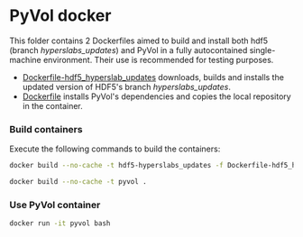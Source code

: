 # PyVol docker
This folder contains 2 Dockerfiles aimed to build and install both hdf5 (branch *hyperslabs\_updates*) and PyVol in a fully autocontained single-machine environment. Their use is recommended for testing purposes.

- [Dockerfile-hdf5\_hyperslab\_updates](https://github.com/pierlauro/PyVOL/blob/master/docker/Dockerfile-hdf5_hyperslab_updates) downloads, builds and installs the updated version of HDF5's branch *hyperslabs\_updates*.
- [Dockerfile](https://github.com/pierlauro/PyVOL/blob/master/docker/Dockerfile) installs PyVol's dependencies and copies the local repository in the container.

### Build containers
Execute the following commands to build the containers:

```bash
docker build --no-cache -t hdf5-hyperslabs_updates -f Dockerfile-hdf5_hyperslab_updates .

docker build --no-cache -t pyvol .
```

### Use PyVol container
```bash
docker run -it pyvol bash
```
